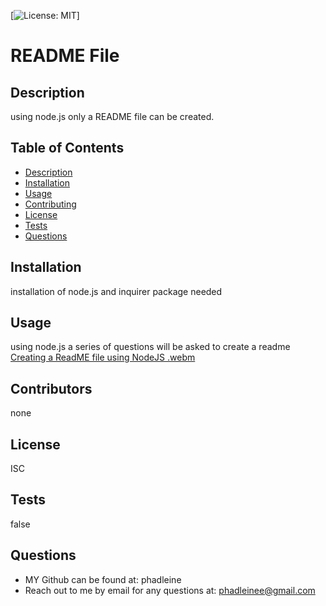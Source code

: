 [![License: MIT](https://img.shields.io/badge/License-ISC-blue.svg)]

# README File

## Description
using node.js only a README file can be created.

## Table of Contents

- [Description](#Description)
- [Installation](#Installation)
- [Usage](#usage)
- [Contributing](#contributing)
- [License](#license)
- [Tests](#Tests)
- [Questions](#questions)

## Installation
installation of node.js and inquirer package needed

## Usage
using node.js a series of questions will be asked to create a readme
[Creating a ReadME file using NodeJS .webm](https://user-images.githubusercontent.com/112015433/207936848-2d3cb7b8-afc7-412b-a0bf-f9368d14f274.webm)

## Contributors
none

## License
ISC

## Tests
false

## Questions

- MY Github can be found at: phadleine
- Reach out to me by email for any questions at: phadleinee@gmail.com
